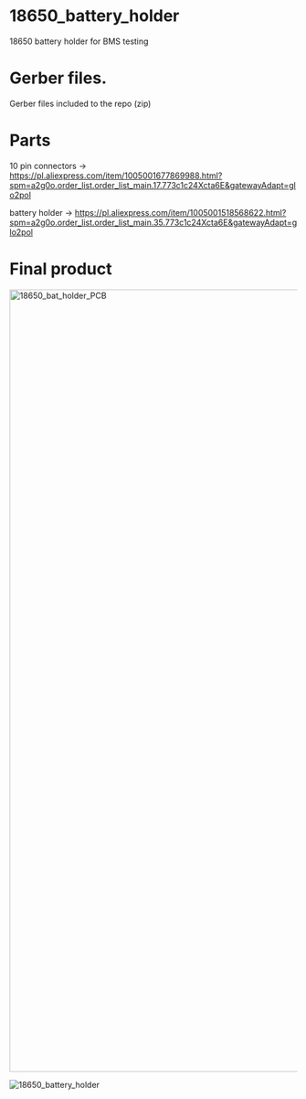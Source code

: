 # 18650_battery_holder
18650 battery holder for BMS testing

# Gerber files.
Gerber files included to the repo (zip)

# Parts
10  pin connectors -> https://pl.aliexpress.com/item/1005001677869988.html?spm=a2g0o.order_list.order_list_main.17.773c1c24Xcta6E&gatewayAdapt=glo2pol

battery holder -> https://pl.aliexpress.com/item/1005001518568622.html?spm=a2g0o.order_list.order_list_main.35.773c1c24Xcta6E&gatewayAdapt=glo2pol

# Final product

<img width="1369" alt="18650_bat_holder_PCB" src="https://github.com/LukaszB50B/18650_battery_holder/assets/127510997/b9be03c3-007c-4265-9f01-94be1adb85f9">

![18650_battery_holder](https://github.com/LukaszB50B/18650_battery_holder/assets/127510997/62da12e3-79b1-441d-ac85-0e210629e1f3)
